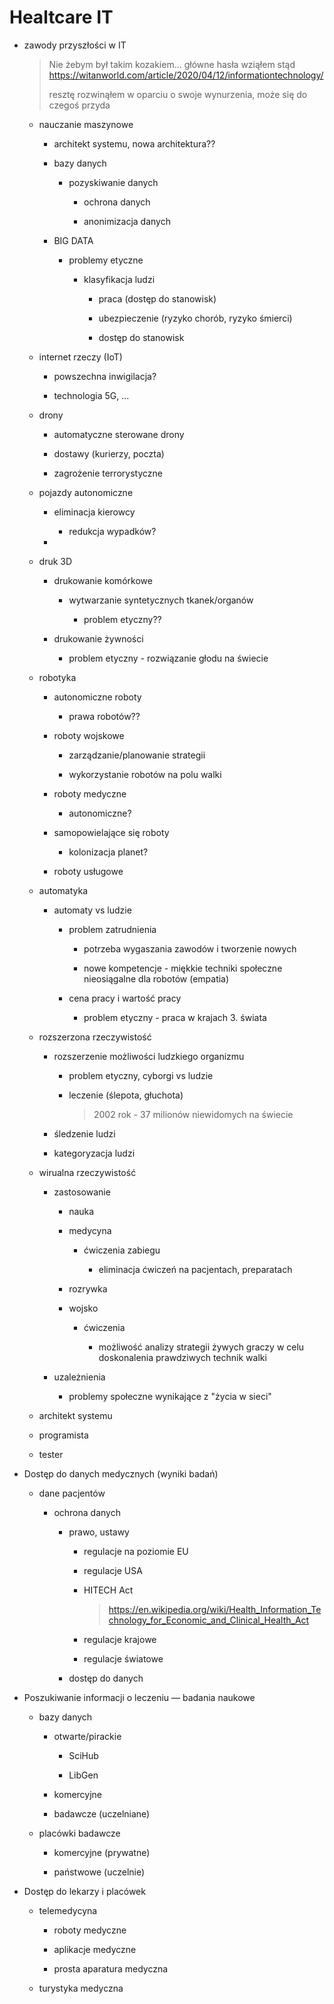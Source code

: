 # Healtcare IT

  - zawody przyszłości w IT
    > Nie żebym był takim kozakiem...
    > główne hasła wziąłem stąd
    > https://witanworld.com/article/2020/04/12/informationtechnology/
    > 
    > resztę rozwinąłem w oparciu o swoje wynurzenia, może się do czegoś przyda

    - nauczanie maszynowe

      - architekt systemu, nowa architektura??

      - bazy danych

        - pozyskiwanie danych

          - ochrona danych

          - anonimizacja danych

      - BIG DATA

        - problemy etyczne

          - klasyfikacja ludzi

            -  praca (dostęp do stanowisk)

            - ubezpieczenie (ryzyko chorób, ryzyko śmierci)

            - dostęp do stanowisk

    - internet rzeczy (IoT)

      - powszechna inwigilacja?

      - technologia 5G, ...  

    - drony

      - automatyczne sterowane drony

      - dostawy (kurierzy, poczta)

      - zagrożenie terrorystyczne

    - pojazdy autonomiczne

      - eliminacja kierowcy

        - redukcja wypadków?

      - 

    - druk 3D

      - drukowanie komórkowe

        - wytwarzanie syntetycznych tkanek/organów

          - problem etyczny??

      - drukowanie żywności

        - problem etyczny - rozwiązanie głodu na świecie

    - robotyka

      - autonomiczne roboty

        - prawa robotów??

      - roboty wojskowe

        - zarządzanie/planowanie strategii

        - wykorzystanie robotów na polu walki

      - roboty medyczne

        - autonomiczne?

      - samopowielające się roboty

        - kolonizacja planet?

      - roboty usługowe

    - automatyka

      - automaty vs ludzie

        - problem zatrudnienia

          - potrzeba wygaszania zawodów i tworzenie nowych

          - nowe kompetencje - miękkie techniki społeczne nieosiągalne dla robotów (empatia)

        - cena pracy i wartość pracy

          - problem etyczny - praca w krajach 3. świata

    - rozszerzona rzeczywistość

      - rozszerzenie możliwości ludzkiego organizmu

        - problem etyczny, cyborgi vs ludzie

        - leczenie (ślepota, głuchota)
          > 2002 rok - 37 milionów niewidomych na świecie

      - śledzenie ludzi

      - kategoryzacja ludzi

    - wirualna rzeczywistość

      - zastosowanie

        - nauka

        - medycyna

          - ćwiczenia zabiegu

            - eliminacja ćwiczeń na pacjentach, preparatach

        - rozrywka

        - wojsko

          - ćwiczenia

            - możliwość analizy strategii żywych graczy w celu doskonalenia prawdziwych technik walki

      - uzależnienia

        - problemy społeczne wynikające z "życia w sieci"

    - architekt systemu

    - programista

    - tester

  - Dostęp do danych medycznych (wyniki badań)

    - dane pacjentów

      - ochrona danych

        - prawo, ustawy

          - regulacje na poziomie EU

          - regulacje USA

          - HITECH Act
            > https://en.wikipedia.org/wiki/Health_Information_Technology_for_Economic_and_Clinical_Health_Act

          - regulacje krajowe

          - regulacje światowe

        - dostęp do danych

  - Poszukiwanie informacji o leczeniu — badania naukowe

    - bazy danych

      - otwarte/pirackie

        - SciHub

        - LibGen

      - komercyjne

      - badawcze (uczelniane)

    - placówki badawcze

      - komercyjne (prywatne)

      - państwowe (uczelnie)

  - Dostęp do lekarzy i placówek

    - telemedycyna

      - roboty medyczne

      - aplikacje medyczne

      - prosta aparatura medyczna

    - turystyka medyczna

